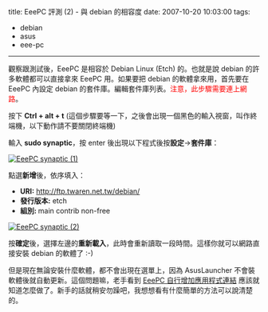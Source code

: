 title: EeePC 評測 (2) - 與 debian 的相容度
date: 2007-10-20 10:03:00
tags: 
- debian
- asus
- eee-pc
---

觀察跟測試後，EeePC 是相容於 Debian Linux (Etch) 的。也就是說 debian 的許多軟體都可以直接拿來 EeePC 用。如果要把 debian 的軟體拿來用，首先要在 EeePC 內設定 debian 的套件庫。編輯套件庫列表。<span style="color: rgb(255, 0, 0);">注意，此步驟需要連上網路</span>。

按下 <span style="font-weight: bold;">Ctrl + alt + t</span> (這個步驟要等一下，之後會出現一個黑色的輸入視窗，叫作終端機，以下動作請不要關閉終端機)

輸入 <span style="font-weight: bold;">sudo synaptic</span>，按 enter 後出現以下程式後按<span style="font-weight: bold;">設定</span>→<span style="font-weight: bold;">套件庫</span>：

[![EeePC synaptic (1)](http://farm3.static.flickr.com/2355/1644690631_abcd852e52.jpg)](http://www.flickr.com/photos/yurenju/1644690631/ "相片分享")

點選<span style="font-weight: bold;">新增</span>後，依序填入：

*   <span style="font-weight: bold;">URI:</span> http://ftp.twaren.net.tw/debian/
*   <span style="font-weight: bold;">發行版本:</span> etch
*   <span style="font-weight: bold;">組別: </span>main contrib non-free

[![EeePC synaptic (2)](http://farm3.static.flickr.com/2295/1645735376_497061456d.jpg)](http://www.flickr.com/photos/yurenju/1645735376/ "相片分享")

按<span style="font-weight: bold;">確定</span>後，選擇左邊的<span style="font-weight: bold;">重新載入</span>，此時會重新讀取一段時間。這樣你就可以網路直接安裝 debian 的軟體了 :-)

但是現在無論安裝什麼軟體，都不會出現在選單上，因為 AsusLauncher 不會裝軟體後就自動更新。這個問題嘛，老手看到 [EeePC 自行增加應用程式連結](http://yurinfore.blogspot.com/2007/10/blog-post.html) 應該就知道怎麼做了。新手的話就稍安勿躁吧，我想想看有什麼簡單的方法可以說清楚的。